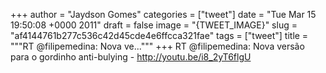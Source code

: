 
+++
author = "Jaydson Gomes"
categories = ["tweet"]
date = "Tue Mar 15 19:50:08 +0000 2011"
draft = false
image = "{TWEET_IMAGE}"
slug = "af4144761b277c536c42d45cde4e6ffcca321fae"
tags = ["tweet"]
title = """RT @filipemedina: Nova ve..."""
+++
RT @filipemedina: Nova versão para o gordinho anti-bulying - http://youtu.be/i8_2yT6flgU
